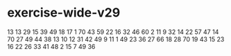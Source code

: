 # exercise-wide-v29
13
13
29
15
39
49
18
17
1
70
43
59
22
16
32
46
60
2
11
9
32
14
22
57
47
14
70
27
49
44
38
13
10
12
31
42
49
9
11
1
49
23
36
27
66
18
28
70
19
43
15
23
16
22
26
33
41
48
2
15
7
49
36
